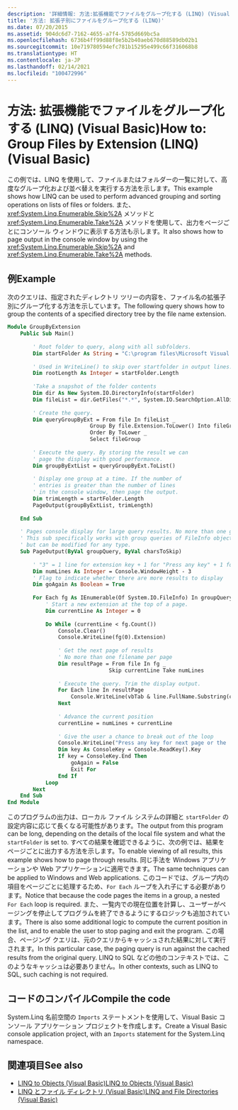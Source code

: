 ```yaml
---
description: '詳細情報: 方法:拡張機能でファイルをグループ化する (LINQ) (Visual Basic)'
title: '方法: 拡張子別にファイルをグループ化する (LINQ)'
ms.date: 07/20/2015
ms.assetid: 904dc6d7-7162-4655-a7f4-5785d669bc5a
ms.openlocfilehash: 6736b4ff99d88f8e5b2b40aeb670d88589db02b1
ms.sourcegitcommit: 10e719780594efc781b15295e499c66f316068b8
ms.translationtype: HT
ms.contentlocale: ja-JP
ms.lasthandoff: 02/14/2021
ms.locfileid: "100472996"
---
```

# <a name="how-to-group-files-by-extension-linq-visual-basic"></a><span data-ttu-id="8e5f6-103">方法: 拡張機能でファイルをグループ化する (LINQ) (Visual Basic)</span><span class="sxs-lookup"><span data-stu-id="8e5f6-103">How to: Group Files by Extension (LINQ) (Visual Basic)</span></span>

<span data-ttu-id="8e5f6-104">この例では、LINQ を使用して、ファイルまたはフォルダーの一覧に対して、高度なグループ化および並べ替えを実行する方法を示します。</span><span class="sxs-lookup"><span data-stu-id="8e5f6-104">This example shows how LINQ can be used to perform advanced grouping and sorting operations on lists of files or folders.</span></span> <span data-ttu-id="8e5f6-105">また、<xref:System.Linq.Enumerable.Skip%2A> メソッドと <xref:System.Linq.Enumerable.Take%2A> メソッドを使用して、出力をページごとにコンソール ウィンドウに表示する方法も示します。</span><span class="sxs-lookup"><span data-stu-id="8e5f6-105">It also shows how to page output in the console window by using the <xref:System.Linq.Enumerable.Skip%2A> and <xref:System.Linq.Enumerable.Take%2A> methods.</span></span>  
  
## <a name="example"></a><span data-ttu-id="8e5f6-106">例</span><span class="sxs-lookup"><span data-stu-id="8e5f6-106">Example</span></span>  

 <span data-ttu-id="8e5f6-107">次のクエリは、指定されたディレクトリ ツリーの内容を、ファイル名の拡張子別にグループ化する方法を示しています。</span><span class="sxs-lookup"><span data-stu-id="8e5f6-107">The following query shows how to group the contents of a specified directory tree by the file name extension.</span></span>  
  
```vb  
Module GroupByExtension  
    Public Sub Main()  
  
        ' Root folder to query, along with all subfolders.  
        Dim startFolder As String = "C:\program files\Microsoft Visual Studio 9.0\VB\"  
  
        ' Used in WriteLine() to skip over startfolder in output lines.  
        Dim rootLength As Integer = startFolder.Length  
  
        'Take a snapshot of the folder contents  
        Dim dir As New System.IO.DirectoryInfo(startFolder)  
        Dim fileList = dir.GetFiles("*.*", System.IO.SearchOption.AllDirectories)  
  
        ' Create the query.  
        Dim queryGroupByExt = From file In fileList _  
                          Group By file.Extension.ToLower() Into fileGroup = Group _  
                          Order By ToLower _  
                          Select fileGroup  
  
        ' Execute the query. By storing the result we can  
        ' page the display with good performance.  
        Dim groupByExtList = queryGroupByExt.ToList()  
  
        ' Display one group at a time. If the number of
        ' entries is greater than the number of lines  
        ' in the console window, then page the output.  
        Dim trimLength = startFolder.Length  
        PageOutput(groupByExtList, trimLength)  
  
    End Sub  
  
    ' Pages console display for large query results. No more than one group per page.  
    ' This sub specifically works with group queries of FileInfo objects  
    ' but can be modified for any type.  
    Sub PageOutput(ByVal groupQuery, ByVal charsToSkip)  
  
        ' "3" = 1 line for extension key + 1 for "Press any key" + 1 for input cursor.  
        Dim numLines As Integer = Console.WindowHeight - 3  
        ' Flag to indicate whether there are more results to display  
        Dim goAgain As Boolean = True  
  
        For Each fg As IEnumerable(Of System.IO.FileInfo) In groupQuery  
            ' Start a new extension at the top of a page.  
            Dim currentLine As Integer = 0  
  
            Do While (currentLine < fg.Count())  
                Console.Clear()  
                Console.WriteLine(fg(0).Extension)  
  
                ' Get the next page of results  
                ' No more than one filename per page  
                Dim resultPage = From file In fg _  
                                Skip currentLine Take numLines  
  
                ' Execute the query. Trim the display output.  
                For Each line In resultPage  
                    Console.WriteLine(vbTab & line.FullName.Substring(charsToSkip))  
                Next  
  
                ' Advance the current position  
                currentLine = numLines + currentLine  
  
                ' Give the user a chance to break out of the loop  
                Console.WriteLine("Press any key for next page or the 'End' key to exit.")  
                Dim key As ConsoleKey = Console.ReadKey().Key  
                If key = ConsoleKey.End Then  
                    goAgain = False  
                    Exit For  
                End If  
            Loop  
        Next  
    End Sub  
End Module  
```  
  
 <span data-ttu-id="8e5f6-108">このプログラムの出力は、ローカル ファイル システムの詳細と `startFolder` の設定内容に応じて長くなる可能性があります。</span><span class="sxs-lookup"><span data-stu-id="8e5f6-108">The output from this program can be long, depending on the details of the local file system and what the `startFolder` is set to.</span></span> <span data-ttu-id="8e5f6-109">すべての結果を確認できるように、次の例では、結果をページごとに出力する方法を示します。</span><span class="sxs-lookup"><span data-stu-id="8e5f6-109">To enable viewing of all results, this example shows how to page through results.</span></span> <span data-ttu-id="8e5f6-110">同じ手法を Windows アプリケーションや Web アプリケーションに適用できます。</span><span class="sxs-lookup"><span data-stu-id="8e5f6-110">The same techniques can be applied to Windows and Web applications.</span></span> <span data-ttu-id="8e5f6-111">このコードでは、グループ内の項目をページごとに処理するため、`For Each` ループを入れ子にする必要があります。</span><span class="sxs-lookup"><span data-stu-id="8e5f6-111">Notice that because the code pages the items in a group, a nested `For Each` loop is required.</span></span> <span data-ttu-id="8e5f6-112">また、一覧内での現在位置を計算し、ユーザーがページングを停止してプログラムを終了できるようにするロジックも追加されています。</span><span class="sxs-lookup"><span data-stu-id="8e5f6-112">There is also some additional logic to compute the current position in the list, and to enable the user to stop paging and exit the program.</span></span> <span data-ttu-id="8e5f6-113">この場合、ページング クエリは、元のクエリからキャッシュされた結果に対して実行されます。</span><span class="sxs-lookup"><span data-stu-id="8e5f6-113">In this particular case, the paging query is run against the cached results from the original query.</span></span> <span data-ttu-id="8e5f6-114">LINQ to SQL などの他のコンテキストでは、このようなキャッシュは必要ありません。</span><span class="sxs-lookup"><span data-stu-id="8e5f6-114">In other contexts, such as LINQ to SQL, such caching is not required.</span></span>  
  
## <a name="compile-the-code"></a><span data-ttu-id="8e5f6-115">コードのコンパイル</span><span class="sxs-lookup"><span data-stu-id="8e5f6-115">Compile the code</span></span>  

<span data-ttu-id="8e5f6-116">System.Linq 名前空間の `Imports` ステートメントを使用して、Visual Basic コンソール アプリケーション プロジェクトを作成します。</span><span class="sxs-lookup"><span data-stu-id="8e5f6-116">Create a Visual Basic console application project, with an `Imports` statement for the System.Linq namespace.</span></span>
  
## <a name="see-also"></a><span data-ttu-id="8e5f6-117">関連項目</span><span class="sxs-lookup"><span data-stu-id="8e5f6-117">See also</span></span>

- [<span data-ttu-id="8e5f6-118">LINQ to Objects (Visual Basic)</span><span class="sxs-lookup"><span data-stu-id="8e5f6-118">LINQ to Objects (Visual Basic)</span></span>](linq-to-objects.md)
- [<span data-ttu-id="8e5f6-119">LINQ とファイル ディレクトリ (Visual Basic)</span><span class="sxs-lookup"><span data-stu-id="8e5f6-119">LINQ and File Directories (Visual Basic)</span></span>](linq-and-file-directories.md)
